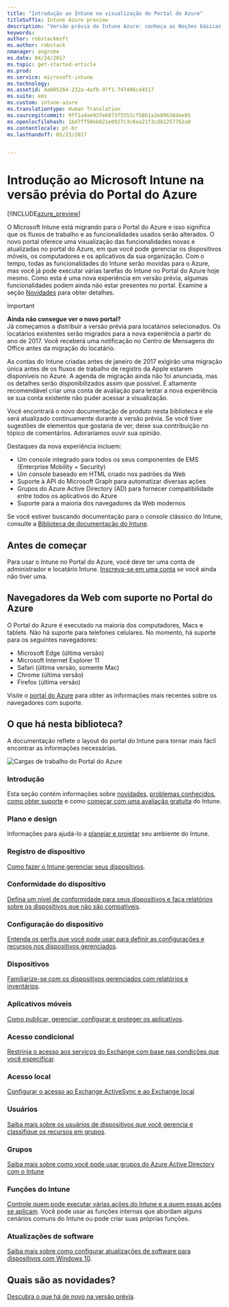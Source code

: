 ```yaml
---
title: "Introdução ao Intune na visualização do Portal do Azure"
titleSuffix: Intune Azure preview
description: "Versão prévia do Intune Azure: conheça as Noções básicas sobre o Intune na versão prévia do Portal do Azure e como ele pode ajudá-lo a gerenciar seus dispositivos."
keywords: 
author: robstackmsft
ms.author: robstack
nmanager: angrobe
ms.date: 04/24/2017
ms.topic: get-started-article
ms.prod: 
ms.service: microsoft-intune
ms.technology: 
ms.assetid: 4a085264-232a-4af0-97f1-747496c44517
ms.suite: ems
ms.custom: intune-azure
ms.translationtype: Human Translation
ms.sourcegitcommit: 9ff1adae93fe6873f5551cf58b1a2e89638dee85
ms.openlocfilehash: 16d7ff50eb821e0927c3c6ea21f3cdb1257762a0
ms.contentlocale: pt-br
ms.lasthandoff: 05/23/2017


---
```



# <a name="introduction-to-microsoft-intune-in-the-azure-portal-preview"></a>Introdução ao Microsoft Intune na versão prévia do Portal do Azure


[!INCLUDE[azure_preview](./includes/azure_preview.md)]

O Microsoft Intune está migrando para o Portal do Azure e isso significa que os fluxos de trabalho e as funcionalidades usados serão alterados.
O novo portal oferece uma visualização das funcionalidades novas e atualizadas no portal do Azure, em que você pode gerenciar os dispositivos móveis, os computadores e os aplicativos da sua organização.
Com o tempo, todas as funcionalidades do Intune serão movidas para o Azure, mas você já pode executar várias tarefas do Intune no Portal do Azure hoje mesmo. Como esta é uma nova experiência em versão prévia, algumas funcionalidades podem ainda não estar presentes no portal. Examine a seção [Novidades](#whats-new) para obter detalhes.

> [!IMPORTANT]
> **Ainda não consegue ver o novo portal?**<br>
> Já começamos a distribuir a versão prévia para locatários selecionados. Os locatários existentes serão migrados para a nova experiência a partir do ano de 2017. Você receberá uma notificação no Centro de Mensagens do Office antes da migração do locatário.
>
> As contas do Intune criadas antes de janeiro de 2017 exigirão uma migração única antes de os fluxos de trabalho de registro da Apple estarem disponíveis no Azure. A agenda de migração ainda não foi anunciada, mas os detalhes serão disponibilizados assim que possível. É altamente recomendável criar uma conta de avaliação para testar a nova experiência se sua conta existente não puder acessar a visualização.


Você encontrará o novo documentação de produto nesta biblioteca e ele será atualizado continuamente durante a versão prévia. Se você tiver sugestões de elementos que gostaria de ver, deixe sua contribuição no tópico de comentários. Adoraríamos ouvir sua opinião.

<!--- You can view the new Intune technical preview console in Azure at [portal.azure.com]. --->

Destaques da nova experiência incluem:

- Um console integrado para todos os seus componentes de EMS (Enterprise Mobility + Security)
- Um console baseado em HTML criado nos padrões da Web
- Suporte à API do Microsoft Graph para automatizar diversas ações
- Grupos do Azure Active Directory (AD) para fornecer compatibilidade entre todos os aplicativos do Azure
- Suporte para a maioria dos navegadores da Web modernos

Se você estiver buscando documentação para o console clássico do Intune, consulte a [Biblioteca de documentação do Intune](https://docs.microsoft.com/intune-classic/).

## <a name="before-you-start"></a>Antes de começar

Para usar o Intune no Portal do Azure, você deve ter uma conta de administrador e locatário Intune. [Inscreva-se em uma conta](https://portal.office.com/Signup/Signup.aspx?OfferId=40BE278A-DFD1-470a-9EF7-9F2596EA7FF9&dl=INTUNE_A&ali=1#0%20) se você ainda não tiver uma.

## <a name="supported-web-browsers-for-the-azure-portal"></a>Navegadores da Web com suporte no Portal do Azure

O Portal do Azure é executado na maioria dos computadores, Macs e tablets. Não há suporte para telefones celulares.
No momento, há suporte para os seguintes navegadores:

- Microsoft Edge (última versão)
- Microsoft Internet Explorer 11
- Safari (última versão, somente Mac)
- Chrome (última versão)
- Firefox (última versão)

Visite o [portal do Azure](https://docs.microsoft.com/azure/azure-preview-portal-supported-browsers-devices) para obter as informações mais recentes sobre os navegadores com suporte.

## <a name="whats-in-this-library"></a>O que há nesta biblioteca?

A documentação reflete o layout do portal do Intune para tornar mais fácil encontrar as informações necessárias.

![Cargas de trabalho do Portal do Azure](./media/azure-portal-workloads.png)

### <a name="introduction-and-get-started"></a>Introdução
Esta seção contém informações sobre [novidades](whats-new.md), [problemas conhecidos](known-issues.md), [como obter suporte](get-support.md) e como [começar com uma avaliação gratuita](free-trial-sign-up.md) do Intune.
### <a name="plan-and-design"></a>Plano e design
Informações para ajudá-lo a [planejar e projetar](/intune-classic/plan-and-design/introduction) seu ambiente do Intune.
### <a name="device-enrollment"></a>Registro de dispositivo
[Como fazer o Intune gerenciar seus dispositivos](device-enrollment.md).
### <a name="device-compliance"></a>Conformidade do dispositivo
[Defina um nível de conformidade para seus dispositivos e faça relatórios sobre os dispositivos que não são compatíveis](device-compliance.md).
### <a name="device-configuration"></a>Configuração do dispositivo
[Entenda os perfis que você pode usar para definir as configurações e recursos nos dispositivos gerenciados](device-profiles.md).
### <a name="devices"></a>Dispositivos
[Familiarize-se com os dispositivos gerenciados com relatórios e inventários](device-management.md).
### <a name="mobile-apps"></a>Aplicativos móveis
[Como publicar, gerenciar, configurar e proteger os aplicativos](app-management.md).
### <a name="conditional-access"></a>Acesso condicional
[Restrinja o acesso aos serviços do Exchange com base nas condições que você especificar](conditional-access.md).
### <a name="on-premises-access"></a>Acesso local
[Configurar o acesso ao Exchange ActiveSync e ao Exchange local](/intune-classic/deploy-use/mobile-device-management-with-exchange-activesync-and-microsoft-intune)
### <a name="users"></a>Usuários
[Saiba mais sobre os usuários de dispositivos que você gerencia e classifique os recursos em grupos](user-management.md).
### <a name="groups"></a>Grupos
[Saiba mais sobre como você pode usar grupos do Azure Active Directory com o Intune](groups-get-started.md)
### <a name="intune-roles"></a>Funções do Intune
[Controle quem pode executar várias ações do Intune e a quem essas ações se aplicam](role-based-access-control.md). Você pode usar as funções internas que abordam alguns cenários comuns do Intune ou pode criar suas próprias funções.
### <a name="software-updates"></a>Atualizações de software
[Saiba mais sobre como configurar atualizações de software para dispositivos com Windows 10](windows-update-for-business-configure.md).



## <a name="whats-new"></a>Quais são as novidades?

[Descubra o que há de novo na versão prévia](whats-new.md).

